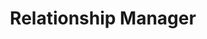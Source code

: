 ---
name: Phillip McKee
id: phillip-mckee
numberId: 8
title: Relationship Manager
bio: Beer, Board Games, and Biz Dev; Phil does that and everything in-between.
image:
areas:
contact: { email: phillip, tel: +15183013359, linkedin: http://www.linkedin.com/in/pmmckee }
---